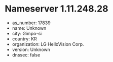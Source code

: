 # Nameserver 1.11.248.28

* as_number: 17839
* name: Unknown
* city: Gimpo-si
* country: KR
* organization: LG HelloVision Corp.
* version: Unknown
* dnssec: false
